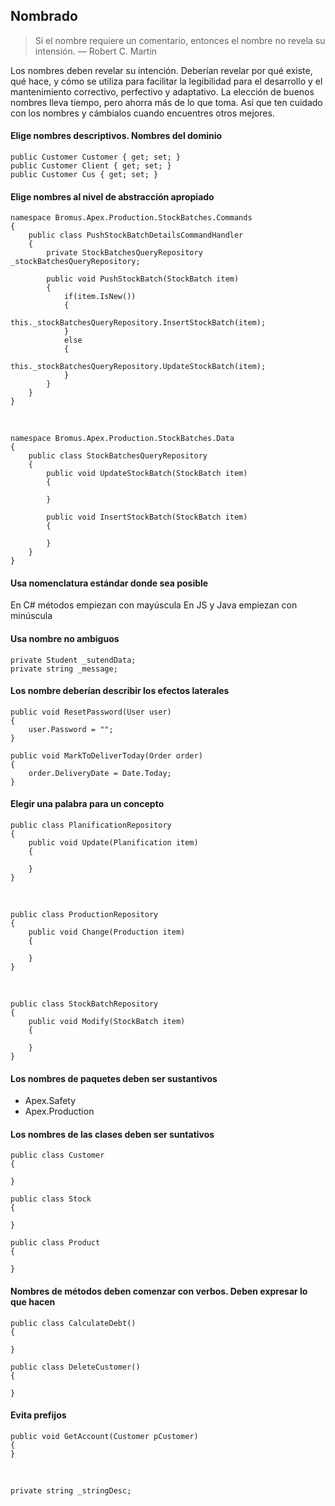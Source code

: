 ## Nombrado

> Si el nombre requiere un comentario, entonces el nombre no revela su intensión.  — Robert C. Martin

Los nombres deben revelar su intención. Deberían revelar por qué existe, qué hace, y cómo se utiliza para facilitar la legibilidad para el desarrollo y el mantenimiento correctivo, perfectivo y adaptativo.
La elección de buenos nombres lleva tiempo, pero ahorra más de lo que toma. Así que ten cuidado con los nombres y cámbialos cuando encuentres otros mejores.

#### Elige nombres descriptivos. Nombres del dominio

    public Customer Customer { get; set; }
    public Customer Client { get; set; }
    public Customer Cus { get; set; }

#### Elige nombres al nivel de abstracción apropiado

    namespace Bromus.Apex.Production.StockBatches.Commands
    {
        public class PushStockBatchDetailsCommandHandler
        {
            private StockBatchesQueryRepository _stockBatchesQueryRepository;
            
            public void PushStockBatch(StockBatch item)
            {
                if(item.IsNew())
                {
                    this._stockBatchesQueryRepository.InsertStockBatch(item);
                }
                else
                {
                    this._stockBatchesQueryRepository.UpdateStockBatch(item);
                }
            }
        }
    }
    
<br>

    namespace Bromus.Apex.Production.StockBatches.Data
    {
        public class StockBatchesQueryRepository
        {
            public void UpdateStockBatch(StockBatch item)
            {

            }

            public void InsertStockBatch(StockBatch item)
            {

            }
        }
    }

#### Usa nomenclatura estándar donde sea posible

En C# métodos empiezan con mayúscula
En JS y Java empiezan con minúscula

#### Usa nombre no ambiguos

    private Student _sutendData;
    private string _message;

#### Los nombre deberían describir los efectos laterales

    public void ResetPassword(User user)
    {
        user.Password = "";
    }

    public void MarkToDeliverToday(Order order)
    {
        order.DeliveryDate = Date.Today;
    }

#### Elegir una palabra para un concepto

    public class PlanificationRepository
    {
        public void Update(Planification item)
        {

        }
    }

<br>

    public class ProductionRepository
    {
        public void Change(Production item)
        {

        }
    }

<br>

    public class StockBatchRepository
    {
        public void Modify(StockBatch item)
        {

        }
    }

#### Los nombres de paquetes deben ser sustantivos

- Apex.Safety
- Apex.Production

#### Los nombres de las clases deben ser suntativos

    public class Customer
    {

    }

    public class Stock
    {

    }   
    
    public class Product
    {

    }

#### Nombres de métodos deben comenzar con verbos. Deben expresar lo que hacen

    public class CalculateDebt()
    {

    }

    public class DeleteCustomer()
    {

    }


#### Evita prefijos

    public void GetAccount(Customer pCustomer)
    {
    }

<br>

    private string _stringDesc;